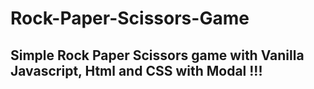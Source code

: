 # Rock-Paper-Scissors-Game

## Simple Rock Paper Scissors game with Vanilla Javascript, Html and CSS with Modal !!!
